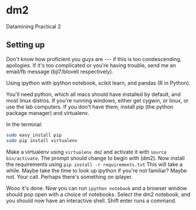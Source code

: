 dm2
===

Datamining Practical 2


Setting up
-----------

Don't know how proficient you guys are --- if this is too condescending, apologies. If it's too complicated or you're having trouble, send me an email/fb message (bjl7/blovell respectively).

Using ipython with ipython notebook, scikit learn, and pandas (R in Python).

You'll need python, which all macs should have installed by default, and most linux distros. If you're running windows, either get cygwin, or linux, or use the lab computers. If you don't have them, install pip (the python package manager) and virtualenv.

In the terminal:

```bash
sudo easy_install pip
sudo pip install virtualenv
```

Make a virtualenv using `virtualenv dm2` and activate it with `source bin/activate`. The prompt should change to begin with (dm2). Now install the requirements using `pip install -r requirements.txt` This will take a while. Maybe take the time to look up ipython if you're not familiar? Maybe not. Your call. Perhaps there's something on iplayer.

Wooo it's done. Now you can run `ipython notebook` and a browser window should pop open with a choice of notebooks. Select the dm2 notebook, and you should now have an interactive shell. Shift enter runs a command.
